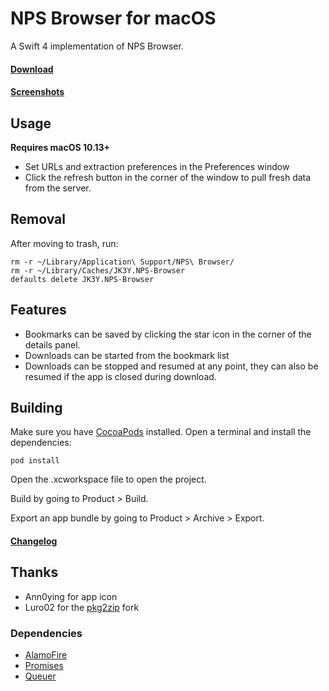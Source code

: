 # NPS Browser for macOS

A Swift 4 implementation of NPS Browser.

#### [Download][]

#### [Screenshots][]

## Usage
**Requires macOS 10.13+**

* Set URLs and extraction preferences in the Preferences window
* Click the refresh button in the corner of the window to pull fresh data from the server. 

## Removal
After moving to trash, run:
```
rm -r ~/Library/Application\ Support/NPS\ Browser/
rm -r ~/Library/Caches/JK3Y.NPS-Browser
defaults delete JK3Y.NPS-Browser
```

## Features
* Bookmarks can be saved by clicking the star icon in the corner of the details panel.
* Downloads can be started from the bookmark list
* Downloads can be stopped and resumed at any point, they can also be resumed if the app is closed during download.

## Building
Make sure you have [CocoaPods][] installed.
Open a terminal and install the dependencies:
```
pod install
```
Open the .xcworkspace file to open the project.

Build by going to Product > Build.

Export an app bundle by going to Product > Archive > Export.

#### [Changelog][]

## Thanks
* Ann0ying for app icon
* Luro02 for the [pkg2zip][] fork

### Dependencies
* [AlamoFire][]
* [Promises][]
* [Queuer][]

[Download]: https://github.com/JK3Y/NPS-Browser-macOS/releases
[Screenshots]: https://imgur.com/gallery/EYLLYoW
[Changelog]: https://github.com/JK3Y/NPS-Browser-macOS/blob/master/CHANGELOG.md
[pkg2zip]: https://github.com/Luro02/pkg2zip
[AlamoFire]:https://github.com/Alamofire/Alamofire
[Promises]:https://github.com/google/promises
[Queuer]:https://github.com/FabrizioBrancati/Queuer
[CocoaPods]: https://cocoapods.org
